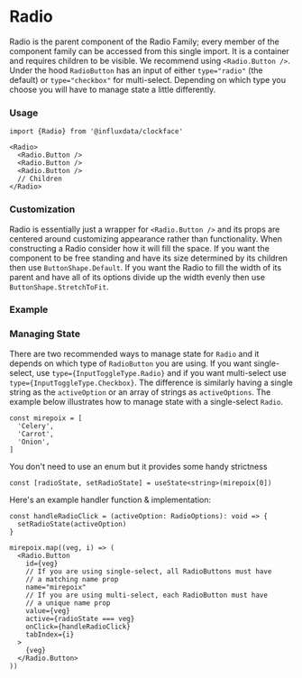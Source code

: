 # Radio

Radio is the parent component of the Radio Family; every member of the component family can be accessed from this single import. It is a container and requires children to be visible. We recommend using `<Radio.Button />`. Under the hood `RadioButton` has an input of either `type="radio"` (the default) or `type="checkbox"` for multi-select. Depending on which type you choose you will have to manage state a little differently.

### Usage
```tsx
import {Radio} from '@influxdata/clockface'
```
```tsx
<Radio>
  <Radio.Button />
  <Radio.Button />
  <Radio.Button />
  // Children
</Radio>
```

### Customization

Radio is essentially just a wrapper for `<Radio.Button />` and its props are centered around customizing appearance rather than functionality. When constructing a Radio consider how it will fill the space. If you want the component to be free standing and have its size determined by its children then use `ButtonShape.Default`. If you want the Radio to fill the width of its parent and have all of its options divide up the width evenly then use `ButtonShape.StretchToFit`.

### Example
<!-- STORY -->

### Managing State

There are two recommended ways to manage state for `Radio` and it depends on which type of `RadioButton` you are using. If you want single-select, use `type={InputToggleType.Radio}` and if you want multi-select use `type={InputToggleType.Checkbox}`. The difference is similarly having a single string as the `activeOption` or an array of strings as `activeOptions`. The example below illustrates how to manage state with a single-select `Radio`.

```tsx
const mirepoix = [
  'Celery',
  'Carrot',
  'Onion',
]
```
You don't need to use an enum but it provides some handy strictness
```tsx
const [radioState, setRadioState] = useState<string>(mirepoix[0])
```

Here's an example handler function & implementation:

```tsx
const handleRadioClick = (activeOption: RadioOptions): void => {
  setRadioState(activeOption)
}
```
```tsx
mirepoix.map((veg, i) => (
  <Radio.Button
    id={veg}
    // If you are using single-select, all RadioButtons must have
    // a matching name prop
    name="mirepoix"
    // If you are using multi-select, each RadioButton must have
    // a unique name prop
    value={veg}
    active={radioState === veg}
    onClick={handleRadioClick}
    tabIndex={i}
  >
    {veg}
  </Radio.Button>
))
```


<!-- STORY HIDE START -->

<!-- STORY HIDE END -->

<!-- PROPS -->
